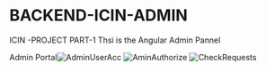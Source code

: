 # BACKEND-ICIN-ADMIN

ICIN -PROJECT
PART-1 Thsi is the Angular Admin Pannel 

Admin Portal![AdminUserAcc](https://user-images.githubusercontent.com/86375697/191459939-c5def88b-3762-42bf-9ea4-b7f5bb519fa7.png)
![AminAuthorize](https://user-images.githubusercontent.com/86375697/191459972-035e8c19-e919-4172-896f-9c9a0d3e9da7.png)
![CheckRequests](https://user-images.githubusercontent.com/86375697/191459991-dbd3f8a2-13a2-40cf-8590-eb20975bfe9c.png)
